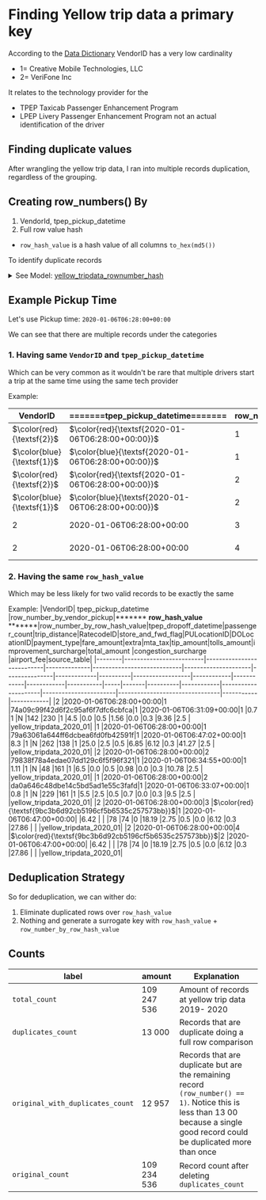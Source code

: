# Finding Yellow trip data a primary key

According to the [Data Dictionary](https://www.nyc.gov/assets/tlc/downloads/pdf/data_dictionary_trip_records_yellow.pdf) VendorID has a very low cardinality 
* 1= Creative Mobile Technologies, LLC
* 2= VeriFone Inc

It relates to the technology provider for the 
* TPEP Taxicab Passenger Enhancement Program
* LPEP Livery Passenger Enhancement Program
not an actual identification of the driver

## Finding duplicate values
After wrangling the yellow trip data, I ran into multiple records duplication, regardless of the grouping.


## Creating row_numbers() By
1. VendorId, tpep_pickup_datetime
2. Full row value hash
* `row_hash_value` is a hash value of all columns `to_hex(md5())`

To identify duplicate records


<details>
    <summary>
        See Model: <a href="04-analytics-engineering/dbt_cloud/models/raw/yellow_tripdata_rownumber_hash.sql">yellow_tripdata_rownumber_hash</a>
    </summary>

```sql
    with row_numbered_by_row_hash as (
        with row_numbered as (
            select *,        
            {{ dbt_utils.generate_surrogate_key([            
                'VendorID',
                'tpep_pickup_datetime',
                'tpep_dropoff_datetime',
                'passenger_count',
                'trip_distance',
                'RatecodeID',
                'store_and_fwd_flag',
                'PULocationID',
                'DOLocationID',
                'payment_type',
                'fare_amount',
                'extra',
                'mta_tax',
                'tip_amount',
                'tolls_amount',
                'improvement_surcharge',
                'total_amount',
                'congestion_surcharge',
                'airport_fee'
                ])}} as row_hash_value,
            row_number() 
                over ( 
                    partition by  y.VendorID, y.tpep_pickup_datetime 
                    order by y.tpep_pickup_datetime
                ) as rn    
            from {{ref("raw_yellow_tripdata_all")}} y
        )
        select *,
        row_number() over (
            partition by row_hash_value
        ) as rn_hash
        from row_numbered
    )
    select * from row_numbered_by_row_hash
```    
</details>

## Example Pickup Time
Let's use Pickup time: `2020-01-06T06:28:00+00:00`

We can see that there are multiple records under the categories

### 1.  Having same `VendorID` and `tpep_pickup_datetime `

Which can be very common as it wouldn't be rare that multiple drivers start a trip at the same time using the same tech provider

Example:

|VendorID|=======tpep_pickup_datetime=======|row_number_by_vendor_pickup|row_hash_value|row_number_by_row_hash_value|tpep_dropoff_datetime|passenger_count|trip_distance|RatecodeID|store_and_fwd_flag|PULocationID|DOLocationID|payment_type|fare_amount|extra|mta_tax|tip_amount|tolls_amount|improvement_surcharge|total_amount           |congestion_surcharge            |airport_fee|source_table|
|--------|-------------------------|---------------------------|--------------|----------------------------|---------------------|---------------|-------------|----------|------------------|------------|------------|------------|-----------|-----|-------|----------|------------|---------------------|-----------------------|--------------------------------|-----------|------------|
|$\color{red}{\textsf{2}}$       |$\color{red}{\textsf{2020-01-06T06:28:00+00:00}}$|1                          |74a09c99f42d6f2c95af6f7dfc6cbfca|1                           |2020-01-06T06:31:09+00:00|1              |0.7          |1         |N                 |142         |230         |1           |4.5        |0.0  |0.5    |1.56      |0.0         |0.3                  |9.36                   |2.5                             |           |yellow_tripdata_2020_01|
|$\color{blue}{\textsf{1}}$       |$\color{blue}{\textsf{2020-01-06T06:28:00+00:00}}$|1                          |79a63061a644ff6dcbea6fd0fb42591f|1                           |2020-01-06T06:47:02+00:00|1              |8.3          |1         |N                 |262         |138         |1           |25.0       |2.5  |0.5    |6.85      |6.12        |0.3                  |41.27                  |2.5                             |           |yellow_tripdata_2020_01|
|$\color{red}{\textsf{2}}$       |$\color{red}{\textsf{2020-01-06T06:28:00+00:00}}$|2                          |79838f78a4edae07dd129c6f5f96f321|1                           |2020-01-06T06:34:55+00:00|1              |1.11         |1         |N                 |48          |161         |1           |6.5        |0.0  |0.5    |0.98      |0.0         |0.3                  |10.78                  |2.5                             |           |yellow_tripdata_2020_01|
|$\color{blue}{\textsf{1}}$       |$\color{blue}{\textsf{2020-01-06T06:28:00+00:00}}$|2                          |da0a646c48dbe14c5bd5ad1e55c3fafd|1                           |2020-01-06T06:33:07+00:00|1              |0.8          |1         |N                 |229         |161         |1           |5.5        |2.5  |0.5    |0.7       |0.0         |0.3                  |9.5                    |2.5                             |           |yellow_tripdata_2020_01|
|2       |2020-01-06T06:28:00+00:00|3                          |9bc3b6d92cb5196cf5b6535c257573bb|1                           |2020-01-06T06:47:00+00:00|               |6.42         |          |                  |78          |74          |0           |18.19      |2.75 |0.5    |0.0       |6.12        |0.3                  |27.86                  |                                |           |yellow_tripdata_2020_01|
|2       |2020-01-06T06:28:00+00:00|4                          |9bc3b6d92cb5196cf5b6535c257573bb|2                           |2020-01-06T06:47:00+00:00|               |6.42         |          |                  |78          |74          |0           |18.19      |2.75 |0.5    |0.0       |6.12        |0.3                  |27.86                  |                                |           |yellow_tripdata_2020_01|

### 2. Having the same `row_hash_value`

Which may be less likely for two valid records to be exactly the same

Example: 
|VendorID|    tpep_pickup_datetime     |row_number_by_vendor_pickup|******* **row_hash_value** *******|row_number_by_row_hash_value|tpep_dropoff_datetime|passenger_count|trip_distance|RatecodeID|store_and_fwd_flag|PULocationID|DOLocationID|payment_type|fare_amount|extra|mta_tax|tip_amount|tolls_amount|improvement_surcharge|total_amount           |congestion_surcharge            |airport_fee|source_table|
|--------|-------------------------|---------------------------|--------------|----------------------------|---------------------|---------------|-------------|----------|------------------|------------|------------|------------|-----------|-----|-------|----------|------------|---------------------|-----------------------|--------------------------------|-----------|------------|
|2       |2020-01-06T06:28:00+00:00|1                          |74a09c99f42d6f2c95af6f7dfc6cbfca|1                           |2020-01-06T06:31:09+00:00|1              |0.7          |1         |N                 |142         |230         |1           |4.5        |0.0  |0.5    |1.56      |0.0         |0.3                  |9.36                   |2.5                             |           |yellow_tripdata_2020_01|
|1       |2020-01-06T06:28:00+00:00|1                          |79a63061a644ff6dcbea6fd0fb42591f|1                           |2020-01-06T06:47:02+00:00|1              |8.3          |1         |N                 |262         |138         |1           |25.0       |2.5  |0.5    |6.85      |6.12        |0.3                  |41.27                  |2.5                             |           |yellow_tripdata_2020_01|
|2       |2020-01-06T06:28:00+00:00|2                          |79838f78a4edae07dd129c6f5f96f321|1                           |2020-01-06T06:34:55+00:00|1              |1.11         |1         |N                 |48          |161         |1           |6.5        |0.0  |0.5    |0.98      |0.0         |0.3                  |10.78                  |2.5                             |           |yellow_tripdata_2020_01|
|1       |2020-01-06T06:28:00+00:00|2                          |da0a646c48dbe14c5bd5ad1e55c3fafd|1                           |2020-01-06T06:33:07+00:00|1              |0.8          |1         |N                 |229         |161         |1           |5.5        |2.5  |0.5    |0.7       |0.0         |0.3                  |9.5                    |2.5                             |           |yellow_tripdata_2020_01|
|2       |2020-01-06T06:28:00+00:00|3                          |$\color{red}{\textsf{9bc3b6d92cb5196cf5b6535c257573bb}}$|1                           |2020-01-06T06:47:00+00:00|               |6.42         |          |                  |78          |74          |0           |18.19      |2.75 |0.5    |0.0       |6.12        |0.3                  |27.86                  |                                |           |yellow_tripdata_2020_01|
|2       |2020-01-06T06:28:00+00:00|4                          |$\color{red}{\textsf{9bc3b6d92cb5196cf5b6535c257573bb}}$|2                           |2020-01-06T06:47:00+00:00|               |6.42         |          |                  |78          |74          |0           |18.19      |2.75 |0.5    |0.0       |6.12        |0.3                  |27.86                  |                                |           |yellow_tripdata_2020_01|



## Deduplication Strategy
So for deduplication, we can wither do:
1. Eliminate duplicated rows over `row_hash_value`
2. Nothing and generate a surrogate key with `row_hash_value` + `row_number_by_row_hash_value`

## Counts
|label|amount|Explanation|
|-----|------|-----------|
|`total_count`| 109 247 536| Amount of records at yellow trip data 2019- 2020            |
|`duplicates_count`|13 000 | Records that are duplicate doing a full row comparison           |
|`original_with_duplicates_count`|12 957 |  Records that are duplicate but are the remaining record `(row_number() == 1)`. Notice this is less than 13 00 because a single good record could be duplicated more than once         |
|`original_count`|109 234 536| Record count after deleting `duplicates_count`            |